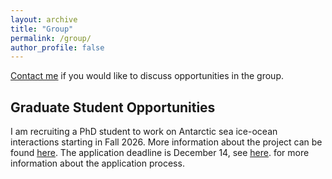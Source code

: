```yaml
---
layout: archive
title: "Group"
permalink: /group/
author_profile: false
---
```


<u><a href="mailto:Channing.Prend@ed.ac.uk">Contact me</a></u> if you would like to discuss opportunities in the group.

## Graduate Student Opportunities
I am recruiting a PhD student to work on Antarctic sea ice-ocean interactions starting in Fall 2026. More information about the project can be found <u><a href="https://e5-dtp.ed.ac.uk/project?item=1797">here</a></u>. The application deadline is December 14, see <u><a href="https://e5-dtp.ed.ac.uk/e5-dtp-application-for-2026-open-now/how-to-apply">here</a></u>. for more information about the application process.   
